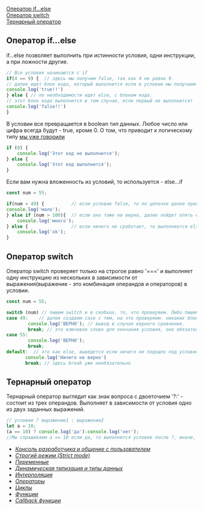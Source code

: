 [Оператор if...else](#if)<br>
[Оператор switch](#switch)<br>
[Тернарный оператор](#?)<br>


## <a name ='if'> Оператор if...else </a> ##
if...else позволяет выполнить при истинности условия, одни инструкции, а при ложности другие.
```javaScript
// Все условия начинаются с if
if(4 == 9) {  // здесь мы получим false, так как 4 не равно 9.
// далее идет блок кода, который выполнится если в условии мы получаем true.
console.log('true!!')
} else { // по необходимости идет else, с блоком кода.
// этот блок кода выполнится в том случае, если первый не выполнится!
console.log('false!!')
}
```
В условии все превращается в boolean тип данных. Любое число или цифра всегда будут - true, кроме 0. О том, что приводит к логическому типу [мы уже говорили](https://github.com/Aquariids/MyJS/blob/main/app/Programming/Basic%20js/Data%20types%20and%20dynamic%20typing.md#3boolean)
```javaScript
if (0) {
    console.log('Этот код не выполнится');
} else {
    console.log('Этот код выполнится');
}
```
Если вам нужна вложенность из условий, то используется - else...if
```javaScript
const num = 55;

if(num < 49) {          // если условие false, то по цепочке далее проверяется else...if 
console.log('мало');
} else if (num > 100){  // если оно тоже не верно, далее пойдет опять else...if если такое условие есть.
    console.log('много');
} else {                // если ничего не сработает, то выполняется else
    console.log('ok');
}
```

## <a name ='switch'> Оператор switch </a> ##
Оператор switch проверяет только на строгое равно '===' и выполняет одну инструкцию из нескольких в зависимости от выражения(выражение - это комбинация операндов и операторов) в условии.
```javaScript
const num = 55;

switch (num) // пишем switch и в скобках, то, что проверяем. Либо пишем прямо в switch выражение.
case 49:    // далее создаем case с тем, на что проверяем. никаких блоков кода не нужно, только двоеточие case 49:
        console.log('ВЕРНО'); // вывод в случае верного сравнения.
        break; // это ключевое слово для окнчания условия, оно обязательно.
case 55:
        console.log('ВЕРНО');
        break;
default:  // это как else, выведется если ничего не подошло под условие.
       console.log('Ничего не верно')
       break; // здесь break уже необязательно
```

## <a name ='?'> Тернарный оператор </a> ##
Тернарный оператор выглядит как знак вопроса  с двоеточием '?:' - состоит из трех операндов.
Выполняет в зависимости от условия одно из двух заданных выражений.
```javaScript
// условие ? выражение1 : выражение2
let a = 10;
(a == 10) ? console.log('да'):console.log('нет');
//Мы спрашиваем a == 10 если да, то выполнится условие после ?, иначе, то, что после :
```


- [*Консоль разработчика и общение с пользователем*](https://github.com/Aquariids/MyJS/blob/main/app/Programming/Basic%20js/Browser%20Methods%20and%20console.md 'Консоль разработчика и общение с пользователем')<br>
- [*Строгий режим (Strict mode)*](https://github.com/Aquariids/MyJS/blob/main/app/Programming/Basic%20js/use%20strict.md 'Строгий режим в js')<br>
- [*Переменные*](https://github.com/Aquariids/MyJS/blob/main/app/Programming/Basic%20js/Variables.md 'переменные')<br>
- [*Динамическая типизация и типы данных*](https://github.com/Aquariids/MyJS/blob/main/app/Programming/Basic%20js/Data%20types%20and%20dynamic%20typing.md 'Типы данных')<br>
- [*Интерполяция*](https://github.com/Aquariids/MyJS/blob/main/app/Programming/Basic%20js/Interpolation.md 'Интерполяция')<br>
- [*Операторы*](https://github.com/Aquariids/MyJS/blob/main/app/Programming/Basic%20js/Operators.md 'Операторы')<br>
- [*Циклы*](https://github.com/Aquariids/MyJS/blob/main/app/Programming/Basic%20js/While%20and%20for.md 'Циклы')<br>
- [*Функции*](https://github.com/Aquariids/MyJS/blob/main/app/Programming/Basic%20js/Functions.md 'Функции')<br>
- [*Callback функции*](https://github.com/Aquariids/MyJS/blob/main/app/Programming/Basic%20js/Callback%20functions.md 'callback функции')<br>

